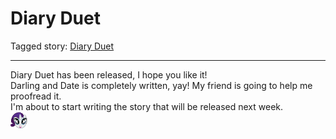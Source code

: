 # Diary Duet

Tagged story: [Diary Duet](https://www.fimfiction.net/story/538808/diary-duet)

***

Diary Duet has been released, I hope you like it!  
Darling and Date is completely written, yay! My friend is going to help me proofread it.  
I'm about to start writing the story that will be released next week.  
![:raritystarry:](../../../emotes/raritystarry.png)
